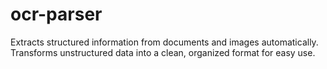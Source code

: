 # ocr-parser
Extracts structured information from documents and images automatically. Transforms unstructured data into a clean, organized format for easy use.
